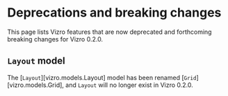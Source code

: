 # Deprecations and breaking changes

This page lists Vizro features that are now deprecated and forthcoming breaking changes for Vizro 0.2.0.

## `Layout` model

The [`Layout`][vizro.models.Layout] model has been renamed [`Grid`][vizro.models.Grid], and `Layout` will no longer exist in Vizro 0.2.0.
